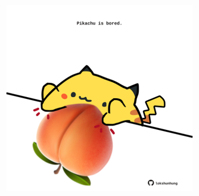 <!-- built at 11/08/2021, 04:02:04 UTC -->
<p align="center">
  <img width="500" height="500" src="./ReadmeImage.svg">
</p>
